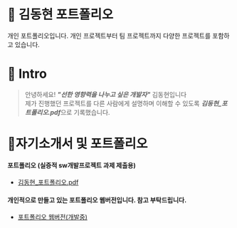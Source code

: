 # 📜 김동현 포트폴리오
개인 포트폴리오입니다. 개인 프로젝트부터 팀 프로젝트까지 다양한 프로젝트를 포함하고 있습니다.
<br />   


# 👋 Intro   
> 안녕하세요! ***"선한 영향력을 나누고 싶은 개발자"*** 김동현입니다  
> 제가 진행했던 프로젝트를 다른 사람에게 설명하며 이해할 수 있도록 ***김동현_포트폴리오.pdf***으로 기록했습니다.


# 📝자기소개서 및 포트폴리오  
#### 포트폴리오  (실증적 sw개발프로젝트 과제 제출용)
- [김동현_포트폴리오.pdf](https://github.com/user-attachments/files/15586459/_._.pdf)



#### 개인적으로 만들고 있는 포트폴리오 웹버전입니다. 참고 부탁드립니다.
- [포트폴리오 웹버전(개발중)](https://indextrown.github.io/portfolio/)

<!-- - [포트폴리오 웹버전(개발중)](https://indextrown.github.io/demo/) -->










